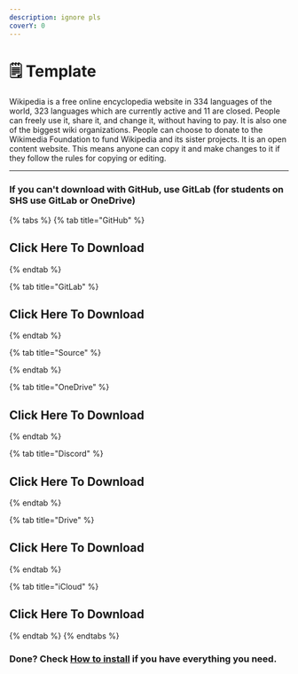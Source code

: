 ```yaml
---
description: ignore pls
coverY: 0
---
```


# 🗒 Template

Wikipedia is a free online encyclopedia website in 334 languages of the world, 323 languages which are currently active and 11 are closed. People can freely use it, share it, and change it, without having to pay. It is also one of the biggest wiki organizations. People can choose to donate to the Wikimedia Foundation to fund Wikipedia and its sister projects. It is an open content website. This means anyone can copy it and make changes to it if they follow the rules for copying or editing.

***

### If you can't download with GitHub, use GitLab (for students on SHS use GitLab or OneDrive)

{% tabs %}
{% tab title="GitHub" %}
## Click Here To Download
{% endtab %}

{% tab title="GitLab" %}
## Click Here To Download
{% endtab %}

{% tab title="Source" %}

{% endtab %}

{% tab title="OneDrive" %}
## Click Here To Download
{% endtab %}

{% tab title="Discord" %}
## Click Here To Download
{% endtab %}

{% tab title="Drive" %}
## Click Here To Download
{% endtab %}

{% tab title="iCloud" %}
## Click Here To Download
{% endtab %}
{% endtabs %}

### Done? Check [How to install](../how-to-install/) if you have everything you need.
